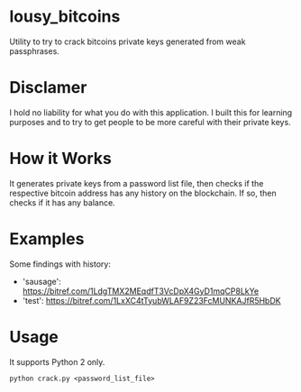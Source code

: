 # lousy_bitcoins
Utility to try to crack bitcoins private keys generated from weak passphrases.

# Disclamer

I hold no liability for what you do with this application.
I built this for learning purposes and to try to get people to be more careful with their private keys. 

# How it Works

It generates private keys from a password list file, 
then checks if the respective bitcoin address has any history on the blockchain. 
If so, then checks if it has any balance.

# Examples

Some findings with history:

- 'sausage': https://bitref.com/1LdgTMX2MEqdfT3VcDpX4GyD1mqCP8LkYe
- 'test': https://bitref.com/1LxXC4tTyubWLAF9Z23FcMUNKAJfR5HbDK

# Usage

It supports Python 2 only.

`python crack.py <password_list_file>` 
 




